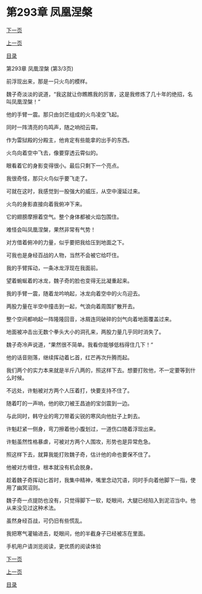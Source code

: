 <h1>第293章   凤凰涅槃</h1>
            <div><p><a href="./0879_%E7%AC%AC294%E7%AB%A0_%E8%85%B9%E8%83%8C%E5%8F%97%E6%95%8C.md">下一页</a></p><p><a href="./0877_%E7%AC%AC293%E7%AB%A0_%E5%87%A4%E5%87%B0%E6%B6%85%E6%A7%83.md">上一页</a></p><p><a href="../">目录</a></p></div>
            <div><p>第293章   凤凰涅槃 (第3/3页)</p><p>前浮现出来，那是一只火鸟的模样。</p><p>魏子奇淡淡的说道，“我这就让你瞧瞧我的厉害，这是我修炼了几十年的绝招，名叫凤凰涅槃！“</p><p>他的手臂一震。那只由剑芒组成的火鸟凌空飞起。</p><p>同时一阵清亮的鸟鸣声，随之响彻云霄。</p><p>作为雷狱殿的分殿主，他肯定有些能拿的出手的东西。</p><p>火鸟向着空中飞去，像要穿透云霄似的。</p><p>眼看着它的身影变得很小。最后只剩下一个亮点。</p><p>我很奇怪，那只火鸟似乎要飞走了。</p><p>可就在这时，我感觉到一股强大的威压，从空中漫延过来。</p><p>火鸟的身影直接向着我俯冲下来。</p><p>它的翅膀摩擦着空气。整个身体都被火焰包围住。</p><p>难怪会叫凤凰涅槃，果然非常有气势！</p><p>对方借着俯冲的力量，似乎要把我给压到地面之下。</p><p>可我也是身经百战的人物，当然不会被它给吓住。</p><p>我的手臂挥动，一条冰龙浮现在我面前。</p><p>望着蜿蜒着的冰龙，魏子奇的脸也变得无比凝重起来。</p><p>我的手臂一震，随着龙吟响起，冰龙向着空中的火鸟迎去。</p><p>两股力量在半空中撞击到一起，气浪向着周围扩散开去。</p><p>整个空间都响起一阵隆隆回音，冰屑连同破碎的剑气向着地面覆盖过来。</p><p>地面被冲击出无数个拳头大小的洞孔来，两股力量几乎同时消失了。</p><p>魏子奇冷声说道，“果然很不简单。我看你能够低档得住几下！“</p><p>他的话音刚落，继续挥动着匕首，红芒再次升腾而起。</p><p>我们两个的实力本来就是半斤八两的，照这样下去。想要打败他，不一定要等到什么时候。</p><p>不远处，许魁被对方两个人压着打，快要支持不住了。</p><p>随着叮的一声响，他的砍刀被王昌迪的宝剑震到一边。</p><p>与此同时，韩守业的弯刀带着尖锐的寒风向他肚子上刺去。</p><p>许魁赶紧一侧身，弯刀擦着他小腹划过，一道伤口随着浮现出来。</p><p>许魁虽然性格暴虐，可被对方两个人围攻，形势也是异常危急。</p><p>照这样下去，就算我能打败魏子奇，估计他的命也要保不住了。</p><p>他被对方缠住，根本就没有机会脱身。</p><p>趁着魏子奇挥动匕首时，我集中精神，嘴里念动咒语，同时手向着他脚下一指，使用了幽冥沼则。</p><p>魏子奇一点提防也没有，只觉得脚下一软，眨眼间，大腿已经陷入到泥沼当中。他从来没见过这种术法。</p><p>虽然身经百战，可仍旧有些慌乱。</p><p>我把寒气灌输进去，眨眼间，他的半截身子已经被冻在里面。</p><p>手机用户请浏览阅读，更优质的阅读体验</p></div>
            <div><p><a href="./0879_%E7%AC%AC294%E7%AB%A0_%E8%85%B9%E8%83%8C%E5%8F%97%E6%95%8C.md">下一页</a></p><p><a href="./0877_%E7%AC%AC293%E7%AB%A0_%E5%87%A4%E5%87%B0%E6%B6%85%E6%A7%83.md">上一页</a></p><p><a href="../">目录</a></p></div>